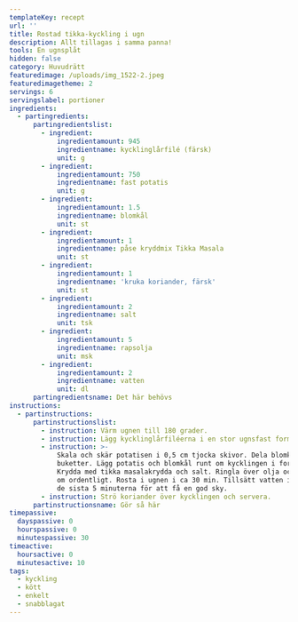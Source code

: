 ```yaml
---
templateKey: recept
url: ''
title: Rostad tikka-kyckling i ugn
description: Allt tillagas i samma panna!
tools: En ugnsplåt
hidden: false
category: Huvudrätt
featuredimage: /uploads/img_1522-2.jpeg
featuredimagetheme: 2
servings: 6
servingslabel: portioner
ingredients:
  - partingredients:
      partingredientslist:
        - ingredient:
            ingredientamount: 945
            ingredientname: kycklinglårfilé (färsk)
            unit: g
        - ingredient:
            ingredientamount: 750
            ingredientname: fast potatis
            unit: g
        - ingredient:
            ingredientamount: 1.5
            ingredientname: blomkål
            unit: st
        - ingredient:
            ingredientamount: 1
            ingredientname: påse kryddmix Tikka Masala
            unit: st
        - ingredient:
            ingredientamount: 1
            ingredientname: 'kruka koriander, färsk'
            unit: st
        - ingredient:
            ingredientamount: 2
            ingredientname: salt
            unit: tsk
        - ingredient:
            ingredientamount: 5
            ingredientname: rapsolja
            unit: msk
        - ingredient:
            ingredientamount: 2
            ingredientname: vatten
            unit: dl
      partingredientsname: Det här behövs
instructions:
  - partinstructions:
      partinstructionslist:
        - instruction: Värm ugnen till 180 grader.
        - instruction: Lägg kycklinglårfiléerna i en stor ugnsfast form eller plåt.
        - instruction: >-
            Skala och skär potatisen i 0,5 cm tjocka skivor. Dela blomkålen i
            buketter. Lägg potatis och blomkål runt om kycklingen i formen.
            Krydda med tikka masalakrydda och salt. Ringla över olja och blanda
            om ordentligt. Rosta i ugnen i ca 30 min. Tillsätt vatten i formen
            de sista 5 minuterna för att få en god sky.
        - instruction: Strö koriander över kycklingen och servera.
      partinstructionsname: Gör så här
timepassive:
  dayspassive: 0
  hourspassive: 0
  minutespassive: 30
timeactive:
  hoursactive: 0
  minutesactive: 10
tags:
  - kyckling
  - kött
  - enkelt
  - snabblagat
---
```


